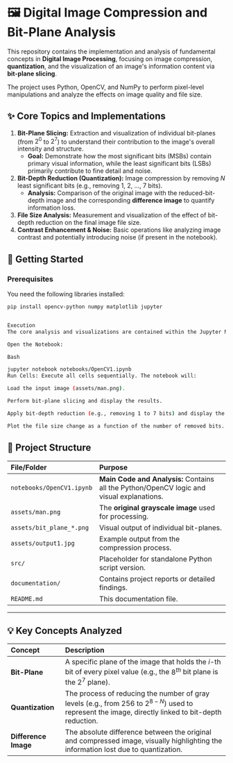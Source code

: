 # 🖼️ Digital Image Compression and Bit-Plane Analysis

This repository contains the implementation and analysis of fundamental concepts in **Digital Image Processing**, focusing on image compression, **quantization**, and the visualization of an image's information content via **bit-plane slicing**.

The project uses Python, OpenCV, and NumPy to perform pixel-level manipulations and analyze the effects on image quality and file size.

## ✨ Core Topics and Implementations

1.  **Bit-Plane Slicing:** Extraction and visualization of individual bit-planes (from $2^0$ to $2^7$) to understand their contribution to the image's overall intensity and structure.
    * **Goal:** Demonstrate how the most significant bits (MSBs) contain primary visual information, while the least significant bits (LSBs) primarily contribute to fine detail and noise.
2.  **Bit-Depth Reduction (Quantization):** Image compression by removing $N$ least significant bits (e.g., removing 1, 2, ..., 7 bits).
    * **Analysis:** Comparison of the original image with the reduced-bit-depth image and the corresponding **difference image** to quantify information loss.
3.  **File Size Analysis:** Measurement and visualization of the effect of bit-depth reduction on the final image file size.
4.  **Contrast Enhancement & Noise:** Basic operations like analyzing image contrast and potentially introducing noise (if present in the notebook).

## 🚀 Getting Started

### Prerequisites

You need the following libraries installed:

```bash
pip install opencv-python numpy matplotlib jupyter


Execution
The core analysis and visualizations are contained within the Jupyter Notebook.

Open the Notebook:

Bash

jupyter notebook notebooks/OpenCV1.ipynb
Run Cells: Execute all cells sequentially. The notebook will:

Load the input image (assets/man.png).

Perform bit-plane slicing and display the results.

Apply bit-depth reduction (e.g., removing 1 to 7 bits) and display the compressed images and difference maps.

Plot the file size change as a function of the number of removed bits.

```

## 📂 Project Structure

| File/Folder | Purpose |
| :--- | :--- |
| `notebooks/OpenCV1.ipynb` | **Main Code and Analysis:** Contains all the Python/OpenCV logic and visual explanations. |
| `assets/man.png` | The **original grayscale image** used for processing. |
| `assets/bit_plane_*.png` | Visual output of individual bit-planes. |
| `assets/output1.jpg` | Example output from the compression process. |
| `src/` | Placeholder for standalone Python script version. |
| `documentation/` | Contains project reports or detailed findings. |
| `README.md` | This documentation file. |

---

## 💡 Key Concepts Analyzed

| Concept | Description |
| :--- | :--- |
| **Bit-Plane** | A specific plane of the image that holds the $i$-th bit of every pixel value (e.g., the $8^{th}$ bit plane is the $2^7$ plane). |
| **Quantization** | The process of reducing the number of gray levels (e.g., from 256 to $2^{8-N}$) used to represent the image, directly linked to bit-depth reduction. |
| **Difference Image** | The absolute difference between the original and compressed image, visually highlighting the information lost due to quantization. |